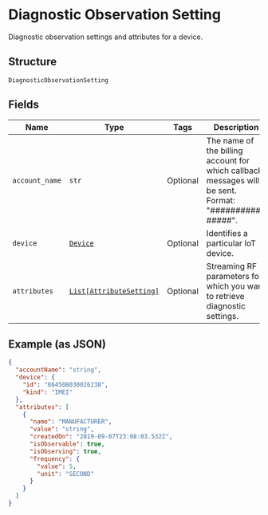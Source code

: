 
# Diagnostic Observation Setting

Diagnostic observation settings and attributes for a device.

## Structure

`DiagnosticObservationSetting`

## Fields

| Name | Type | Tags | Description |
|  --- | --- | --- | --- |
| `account_name` | `str` | Optional | The name of the billing account for which callback messages will be sent. Format: "##########-#####". |
| `device` | [`Device`](../../doc/models/device.md) | Optional | Identifies a particular IoT device. |
| `attributes` | [`List[AttributeSetting]`](../../doc/models/attribute-setting.md) | Optional | Streaming RF parameters for which you want to retrieve diagnostic settings. |

## Example (as JSON)

```json
{
  "accountName": "string",
  "device": {
    "id": "864508030026238",
    "kind": "IMEI"
  },
  "attributes": [
    {
      "name": "MANUFACTURER",
      "value": "string",
      "createdOn": "2019-09-07T23:08:03.532Z",
      "isObservable": true,
      "isObserving": true,
      "frequency": {
        "value": 5,
        "unit": "SECOND"
      }
    }
  ]
}
```

